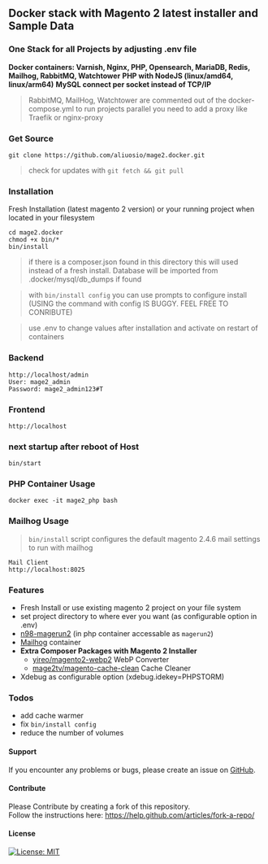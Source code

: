 ## Docker stack with Magento 2 latest installer and Sample Data
### One Stack for all Projects by adjusting .env file
**Docker containers: Varnish, Nginx, PHP, Opensearch, MariaDB, Redis, Mailhog, RabbitMQ, Watchtower**
**PHP with NodeJS (linux/amd64, linux/arm64)**
**MySQL connect per socket instead of TCP/IP**
> RabbitMQ, MailHog, Watchtower are commented out of the docker-compose.yml
> to run projects parallel you need to add a proxy like Traefik or nginx-proxy

### Get Source

    git clone https://github.com/aliuosio/mage2.docker.git

> check for updates with `git fetch && git pull`

### Installation
 Fresh Installation (latest magento 2 version) or your running project when located in your filesystem
    
    cd mage2.docker
    chmod +x bin/*
    bin/install

> if there is a composer.json found in this directory this will used instead of a fresh install. 
> Database will be imported from .docker/mysql/db_dumps if found

> with `bin/install config` you can use prompts to configure install (USING the command with config IS BUGGY. FEEL FREE TO CONRIBUTE)
    
> use .env to change values after installation and activate on restart of containers 


### Backend
    http://localhost/admin
    User: mage2_admin
    Password: mage2_admin123#T
    
### Frontend
    http://localhost
    
### next startup after reboot of Host
    bin/start

### PHP Container Usage
    
    docker exec -it mage2_php bash
    
### Mailhog Usage

> `bin/install` script configures the default magento 2.4.6 mail settings to run with mailhog

    Mail Client
    http://localhost:8025 

    
### Features
* Fresh Install or use existing magento 2 project on your file system
* set project directory to where ever you want (as configurable option in .env)
* [n98-magerun2](https://github.com/netz98/n98-magerun) (in php container accessable as `magerun2`)
* [Mailhog](https://github.com/mailhog/MailHog) container
* **Extra Composer Packages with Magento 2 Installer**
    * [yireo/magento2-webp2](https://github.com/yireo/Yireo_Webp2) WebP Converter
    * [mage2tv/magento-cache-clean](https://github.com/mage2tv/magento-cache-clean) Cache Cleaner
* Xdebug as configurable option (xdebug.idekey=PHPSTORM)

### Todos
* add cache warmer
* fix `bin/install config`
* reduce the number of volumes

#### Support
If you encounter any problems or bugs, please create an issue on [GitHub](https://github.com/aliuosio/mage2.docker/issues).

#### Contribute
Please Contribute by creating a fork of this repository.  
Follow the instructions here: https://help.github.com/articles/fork-a-repo/

#### License
[![License: MIT](https://img.shields.io/badge/License-MIT-yellow.svg)](https://openng.de/source.org/licenses/MIT)
